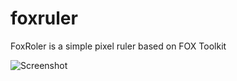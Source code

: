 # foxruler
FoxRoler is a simple pixel ruler based on FOX Toolkit

![Screenshot](https://raw.github.com/majorkingleo/foxruler/main/screenshot.png)
